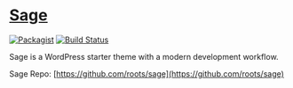 # [Sage](https://roots.io/sage/)
[![Packagist](https://img.shields.io/packagist/vpre/roots/sage-lib.svg?style=flat-square)](https://packagist.org/packages/roots/sage-lib)
[![Build Status](https://img.shields.io/travis/roots/sage-lib.svg?style=flat-square)](https://travis-ci.org/roots/sage-lib)

Sage is a WordPress starter theme with a modern development workflow.

Sage Repo: [https://github.com/roots/sage](https://github.com/roots/sage)

